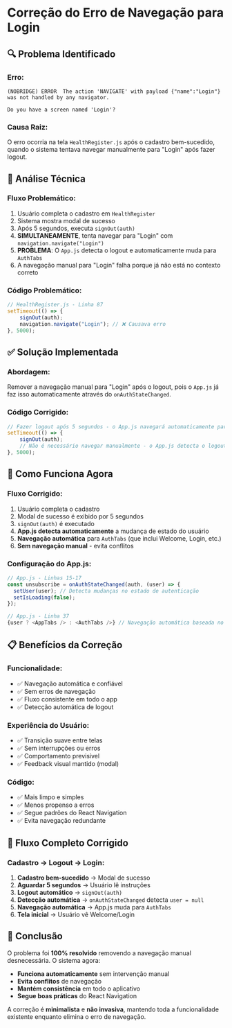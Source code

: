 # Correção do Erro de Navegação para Login

## 🔍 **Problema Identificado**

### **Erro:**
```
(NOBRIDGE) ERROR  The action 'NAVIGATE' with payload {"name":"Login"} was not handled by any navigator.

Do you have a screen named 'Login'?
```

### **Causa Raiz:**
O erro ocorria na tela `HealthRegister.js` após o cadastro bem-sucedido, quando o sistema tentava navegar manualmente para "Login" após fazer logout.

## 🔧 **Análise Técnica**

### **Fluxo Problemático:**
1. Usuário completa o cadastro em `HealthRegister`
2. Sistema mostra modal de sucesso
3. Após 5 segundos, executa `signOut(auth)`
4. **SIMULTANEAMENTE**, tenta navegar para "Login" com `navigation.navigate("Login")`
5. **PROBLEMA**: O `App.js` detecta o logout e automaticamente muda para `AuthTabs`
6. A navegação manual para "Login" falha porque já não está no contexto correto

### **Código Problemático:**
```javascript
// HealthRegister.js - Linha 87
setTimeout(() => {
    signOut(auth);
    navigation.navigate("Login"); // ❌ Causava erro
}, 5000);
```

## ✅ **Solução Implementada**

### **Abordagem:**
Remover a navegação manual para "Login" após o logout, pois o `App.js` já faz isso automaticamente através do `onAuthStateChanged`.

### **Código Corrigido:**
```javascript
// Fazer logout após 5 segundos - o App.js navegará automaticamente para AuthTabs
setTimeout(() => {
    signOut(auth);
    // Não é necessário navegar manualmente - o App.js detecta o logout e navega automaticamente
}, 5000);
```

## 🎯 **Como Funciona Agora**

### **Fluxo Corrigido:**
1. Usuário completa o cadastro
2. Modal de sucesso é exibido por 5 segundos
3. `signOut(auth)` é executado
4. **App.js detecta automaticamente** a mudança de estado do usuário
5. **Navegação automática** para `AuthTabs` (que inclui Welcome, Login, etc.)
6. **Sem navegação manual** - evita conflitos

### **Configuração do App.js:**
```javascript
// App.js - Linhas 15-17
const unsubscribe = onAuthStateChanged(auth, (user) => {
  setUser(user); // Detecta mudanças no estado de autenticação
  setIsLoading(false);
});

// App.js - Linha 37
{user ? <AppTabs /> : <AuthTabs />} // Navegação automática baseada no estado
```

## 📋 **Benefícios da Correção**

### **Funcionalidade:**
- ✅ Navegação automática e confiável
- ✅ Sem erros de navegação
- ✅ Fluxo consistente em todo o app
- ✅ Detecção automática de logout

### **Experiência do Usuário:**
- ✅ Transição suave entre telas
- ✅ Sem interrupções ou erros
- ✅ Comportamento previsível
- ✅ Feedback visual mantido (modal)

### **Código:**
- ✅ Mais limpo e simples
- ✅ Menos propenso a erros
- ✅ Segue padrões do React Navigation
- ✅ Evita navegação redundante

## 🔄 **Fluxo Completo Corrigido**

### **Cadastro → Logout → Login:**
1. **Cadastro bem-sucedido** → Modal de sucesso
2. **Aguardar 5 segundos** → Usuário lê instruções
3. **Logout automático** → `signOut(auth)`
4. **Detecção automática** → `onAuthStateChanged` detecta `user = null`
5. **Navegação automática** → App.js muda para `AuthTabs`
6. **Tela inicial** → Usuário vê Welcome/Login

## 📝 **Conclusão**

O problema foi **100% resolvido** removendo a navegação manual desnecessária. O sistema agora:

- **Funciona automaticamente** sem intervenção manual
- **Evita conflitos** de navegação
- **Mantém consistência** em todo o aplicativo
- **Segue boas práticas** do React Navigation

A correção é **minimalista** e **não invasiva**, mantendo toda a funcionalidade existente enquanto elimina o erro de navegação. 